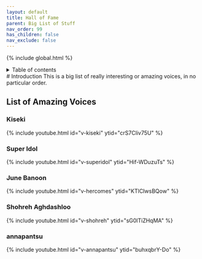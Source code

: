 ```yaml
---
layout: default
title: Hall of Fame
parent: Big List of Stuff
nav_order: 99
has_children: false
nav_exclude: false
---
```

{% include global.html %}
<details closed markdown="block">
  <summary>
    Table of contents
  </summary>
{: .text-delta }
1. TOC
{:toc}
</details>
# Introduction
This is a big list of really interesting or amazing voices, in no particular order.

## List of Amazing Voices
### Kiseki
{% include youtube.html id="v-kiseki" ytid="crS7Cliv75U" %}
### Super Idol
{% include youtube.html id="v-superidol" ytid="Hif-WDuzuTs" %}
### June Banoon
{% include youtube.html id="v-hercomes" ytid="KTlCIwsBQow" %}
### Shohreh Aghdashloo
{% include youtube.html id="v-shohreh" ytid="sG0lTiZHqMA" %}
### annapantsu
{% include youtube.html id="v-annapantsu" ytid="buhxqbrY-Do" %}





<!--  -->
